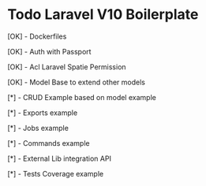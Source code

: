 # Todo Laravel V10 Boilerplate

[OK] - Dockerfiles

[OK] - Auth with Passport

[OK] - Acl Laravel Spatie Permission

[OK] - Model Base to extend other models

[*] - CRUD Example based on model example

[*] - Exports example

[*] - Jobs example

[*] - Commands example

[*] - External Lib integration API

[*] - Tests Coverage example